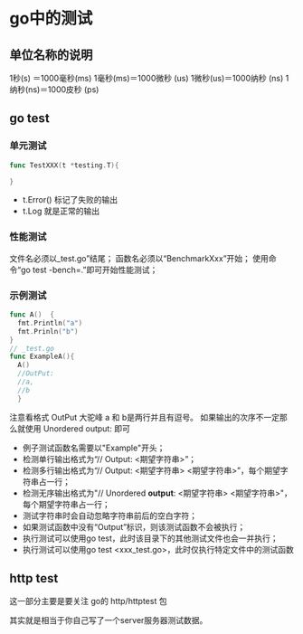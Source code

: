 # go中的测试
## 单位名称的说明
1秒(s) ＝1000毫秒(ms)
1毫秒(ms)＝1000微秒 (us)
1微秒(us)＝1000纳秒 (ns)
1纳秒(ns)＝1000皮秒 (ps)
## go test
### 单元测试
```go
func TestXXX(t *testing.T){

}
```
- t.Error() 标记了失败的输出
- t.Log 就是正常的输出
### 性能测试

文件名必须以_test.go”结尾；
函数名必须以“BenchmarkXxx”开始；
使用命令“go test -bench=.”即可开始性能测试；

### 示例测试
```go
func A()  {
  fmt.Println("a")
  fmt.Prinln("b")
}
// _test.go
func ExampleA(){
  A()
  //OutPut:
  //a,
  //b
  }
```
注意看格式 OutPut 大驼峰 a 和 b是两行并且有逗号。
如果输出的次序不一定那么就使用 Unordered output:  即可

- 例子测试函数名需要以"Example"开头；
- 检测单行输出格式为“// Output: <期望字符串>”；
- 检测多行输出格式为“// Output:  <期望字符串>  <期望字符串>”，每个期望字符串占一行；
- 检测无序输出格式为"// Unordered **output**:  <期望字符串>  <期望字符串>"，每个期望字符串占一行；
- 测试字符串时会自动忽略字符串前后的空白字符；
- 如果测试函数中没有“Output”标识，则该测试函数不会被执行；
- 执行测试可以使用go test，此时该目录下的其他测试文件也会一并执行；
- 执行测试可以使用go test <xxx_test.go>，此时仅执行特定文件中的测试函数
## http test
这一部分主要是要关注 go的 http/httptest 包

其实就是相当于你自己写了一个server服务器测试数据。
